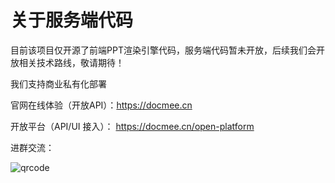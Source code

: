 # 关于服务端代码

目前该项目仅开源了前端PPT渲染引擎代码，服务端代码暂未开放，后续我们会开放相关技术路线，敬请期待！



我们支持商业私有化部署

官网在线体验（开放API）：https://docmee.cn

开放平台（API/UI 接入）： https://docmee.cn/open-platform

进群交流：

![qrcode](https://metasign-public.oss-cn-shanghai.aliyuncs.com/github/contact_me_qr.png)
